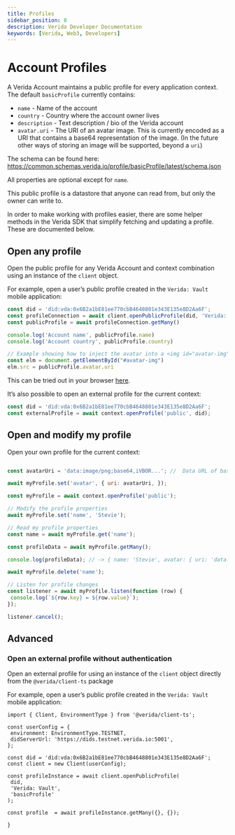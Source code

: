 ```yaml
---
title: Profiles
sidebar_position: 8
description: Verida Developer Documentation
keywords: [Verida, Web3, Developers]
---
```


# Account Profiles

A Verida Account maintains a public profile for every application context. The default `basicProfile` currently contains:

- `name` - Name of the account
- `country` - Country where the account owner lives
- `description` - Text description / bio of the Verida account
- `avatar.uri` - The URI of an avatar image. This is currently encoded as a URI that contains a base64 representation of the image. (In the future other ways of storing an image will be supported, beyond a `uri`)

The schema can be found here: https://common.schemas.verida.io/profile/basicProfile/latest/schema.json

All properties are optional except for `name`.

This public profile is a datastore that anyone can read from, but only the owner can write to.

In order to make working with profiles easier, there are some helper methods in the Verida SDK that simplify fetching and updating a profile. These are documented below.

## Open any profile

Open the public profile for any Verida Account and context combination using an instance of the `client` object.

For example, open a user’s public profile created in the `Verida: Vault` mobile application:

```ts
const did = 'did:vda:0x6B2a1bE81ee770cbB4648801e343E135e8D2Aa6F';
const profileConnection = await client.openPublicProfile(did, 'Verida: Vault', 'basicProfile');
const publicProfile = await profileConnection.getMany()

console.log('Account name', publicProfile.name)
console.log('Account country', publicProfile.country)

// Example showing how to inject the avatar into a <img id="avatar-img"> tag
const elm = document.getElementById("#avatar-img")
elm.src = publicProfile.avatar.uri
```
This can be tried out in your browser [here](../tutorial/public_profile.mdx). 


It’s also possible to open an external profile for the current context:

```ts
const did = 'did:vda:0x6B2a1bE81ee770cbB4648801e343E135e8D2Aa6F';
const externalProfile = await context.openProfile('public', did);
```

## Open and modify my profile

Open your own profile for the current context:

```jsx

const avatarUri = 'data:image/png;base64,iVBOR...'; //  Data URL of base64-encoded image

await myProfile.set('avatar', { uri: avatarUri, });

const myProfile = await context.openProfile('public');

// Modify the profile properties
await myProfile.set('name', 'Stevie');

// Read my profile properties
const name = await myProfile.get('name');

const profileData = await myProfile.getMany();

console.log(profileData); // -> { name: 'Stevie', avatar: { uri: 'data:image/png;base64,iVBOR...' }, ...}

await myProfile.delete('name');

// Listen for profile changes
const listener = await myProfile.listen(function (row) {
 console.log(`${row.key} = ${row.value}`);
});

listener.cancel();
```

## Advanced

### Open an external profile without authentication

Open an external profile for using an instance of the `client` object directly from the `@verida/client-ts` package

For example, open a user’s public profile created in the `Verida: Vault` mobile application:

```tsx
import { Client, EnvironmentType } from '@verida/client-ts';

const userConfig = {
 environment: EnvironmentType.TESTNET,
 didServerUrl: 'https://dids.testnet.verida.io:5001',
};

const did = 'did:vda:0x6B2a1bE81ee770cbB4648801e343E135e8D2Aa6F';
const client = new Client(userConfig);

const profileInstance = await client.openPublicProfile(
 did,
 'Verida: Vault',
 'basicProfile'
);

const profile  = await profileInstance.getMany({}, {});

}
```
